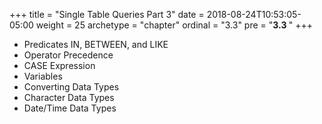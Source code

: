 +++
title = "Single Table Queries Part 3"
date = 2018-08-24T10:53:05-05:00
weight = 25
archetype = "chapter"
ordinal = "3.3"
pre = "<b>3.3 </b>"
+++


- Predicates IN, BETWEEN, and LIKE
- Operator Precedence
- CASE Expression
- Variables
- Converting Data Types
- Character Data Types
- Date/Time Data Types
